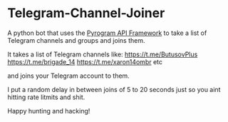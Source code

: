 # Telegram-Channel-Joiner

A python bot that uses the [Pyrogram API Framework](https://docs.pyrogram.org/) to take a list of Telegram channels and groups and joins them.

It takes a list of Telegram channels like:
https://t.me/ButusovPlus
https://t.me/brigade_14
https://t.me/xaron14ombr
etc

and joins your Telegram account to them.

I put a random delay in between joins of 5 to 20 seconds just so you aint hitting rate litmits and shit.

Happy hunting and hacking!

